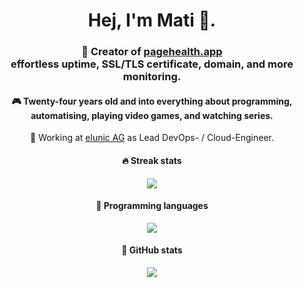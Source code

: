 <h1 align="center">
    Hej, I'm Mati 👋.
</h1>

<h3 align="center">
    🚀 Creator of <a href="https://pagehealth.app" target="_blank">pagehealth.app</a><br/>
    effortless uptime, SSL/TLS certificate, domain, and more monitoring.
</h3>

<h4 align="center">
    🎮 Twenty-four years old and into everything about programming, automatising, playing video games, and watching series.
</h4>

<p align="center">💼 Working at <a href="https://elunic.com/" target="_blank">elunic AG</a> as Lead DevOps- / Cloud-Engineer.</p>

<h4 align="center">
    🔥 Streak stats
</h4>

<p align="center">
    <img src="https://github-readme-streak-stats.herokuapp.com/?user=iammati&theme=dracula" />
</p>

<h4 align="center">
    💛 Programming languages
</h4>

<p align="center">
    <img src="https://github-readme-stats.vercel.app/api/top-langs/?username=iammati&theme=radical&langs_count=6&layout=compact" />
</p>

<h4 align="center">
    🖤 GitHub stats
</h4>

<p align="center">
    <img src="https://github-readme-stats.vercel.app/api?username=iammati&count_private=true&show_icons=true&theme=radical" />
</p>
